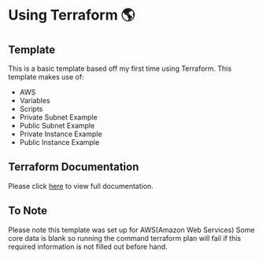 # Using Terraform :earth_americas:
## Template
This is a basic template based off my first time using Terraform.
This template makes use of:
- AWS
- Variables
- Scripts
- Private Subnet Example
- Public Subnet Example
- Private Instance Example
- Public Instance Example

## Terraform Documentation
 Please click [here](https://www.terraform.io/docs/commands/index.html) to view full documentation.

## To Note
Please note this template was set up for AWS(Amazon Web Services)
Some core data is blank so running the command terraform plan will fail if this required information is not filled out before hand.

